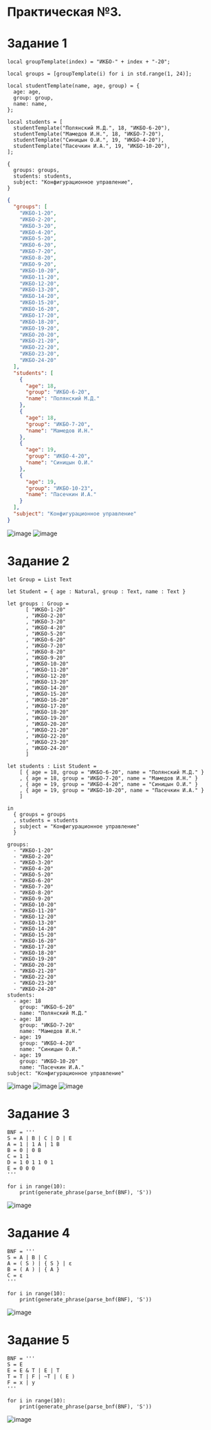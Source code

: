 # Практическая №3.

# Задание 1
``` jsonnet
local groupTemplate(index) = "ИКБО-" + index + "-20";

local groups = [groupTemplate(i) for i in std.range(1, 24)];

local studentTemplate(name, age, group) = {
  age: age,
  group: group,
  name: name,
};

local students = [
  studentTemplate("Полянский М.Д.", 18, "ИКБО-6-20"),
  studentTemplate("Мамедов И.Н.", 18, "ИКБО-7-20"),
  studentTemplate("Синицын О.И.", 19, "ИКБО-4-20"),
  studentTemplate("Пасечкин И.А.", 19, "ИКБО-10-20"),
];

{
  groups: groups,
  students: students,
  subject: "Конфигурационное управление",
}
```
``` json
{
  "groups": [
    "ИКБО-1-20",
    "ИКБО-2-20",
    "ИКБО-3-20",
    "ИКБО-4-20",
    "ИКБО-5-20",
    "ИКБО-6-20",
    "ИКБО-7-20",
    "ИКБО-8-20",
    "ИКБО-9-20",
    "ИКБО-10-20",
    "ИКБО-11-20",
    "ИКБО-12-20",
    "ИКБО-13-20",
    "ИКБО-14-20",
    "ИКБО-15-20",
    "ИКБО-16-20",
    "ИКБО-17-20",
    "ИКБО-18-20",
    "ИКБО-19-20",
    "ИКБО-20-20",
    "ИКБО-21-20",
    "ИКБО-22-20",
    "ИКБО-23-20",
    "ИКБО-24-20"
  ],
  "students": [
    {
      "age": 18,
      "group": "ИКБО-6-20",
      "name": "Полянский М.Д."
    },
    {
      "age": 18,
      "group": "ИКБО-7-20",
      "name": "Мамедов И.Н."
    },
    {
      "age": 19,
      "group": "ИКБО-4-20",
      "name": "Синицын О.И."
    },
    {
      "age": 19,
      "group": "ИКБО-10-23",
      "name": "Пасечкин И.А."
    }
  ],
  "subject": "Конфигурационное управление"
}
```
![image](https://github.com/user-attachments/assets/c6c5686c-96e9-41dc-bfc8-97f1157dacb9)
![image](https://github.com/user-attachments/assets/9db288a8-59fd-42fc-ae5f-c1c6913930fd)



# Задание 2

```
let Group = List Text

let Student = { age : Natural, group : Text, name : Text }

let groups : Group =
      [ "ИКБО-1-20"
      , "ИКБО-2-20"
      , "ИКБО-3-20"
      , "ИКБО-4-20"
      , "ИКБО-5-20"
      , "ИКБО-6-20"
      , "ИКБО-7-20"
      , "ИКБО-8-20"
      , "ИКБО-9-20"
      , "ИКБО-10-20"
      , "ИКБО-11-20"
      , "ИКБО-12-20"
      , "ИКБО-13-20"
      , "ИКБО-14-20"
      , "ИКБО-15-20"
      , "ИКБО-16-20"
      , "ИКБО-17-20"
      , "ИКБО-18-20"
      , "ИКБО-19-20"
      , "ИКБО-20-20"
      , "ИКБО-21-20"
      , "ИКБО-22-20"
      , "ИКБО-23-20"
      , "ИКБО-24-20"
      ]

let students : List Student =
    [ { age = 18, group = "ИКБО-6-20", name = "Полянский М.Д." }
    , { age = 18, group = "ИКБО-7-20", name = "Мамедов И.Н." }
    , { age = 19, group = "ИКБО-4-20", name = "Синицын О.И." }
    , { age = 19, group = "ИКБО-10-20", name = "Пасечкин И.А." }
    ]

in
  { groups = groups
  , students = students
  , subject = "Конфигурационное управление"
  }
```

```
groups:
  - "ИКБО-1-20"
  - "ИКБО-2-20"
  - "ИКБО-3-20"
  - "ИКБО-4-20"
  - "ИКБО-5-20"
  - "ИКБО-6-20"
  - "ИКБО-7-20"
  - "ИКБО-8-20"
  - "ИКБО-9-20"
  - "ИКБО-10-20"
  - "ИКБО-11-20"
  - "ИКБО-12-20"
  - "ИКБО-13-20"
  - "ИКБО-14-20"
  - "ИКБО-15-20"
  - "ИКБО-16-20"
  - "ИКБО-17-20"
  - "ИКБО-18-20"
  - "ИКБО-19-20"
  - "ИКБО-20-20"
  - "ИКБО-21-20"
  - "ИКБО-22-20"
  - "ИКБО-23-20"
  - "ИКБО-24-20"
students:
  - age: 18
    group: "ИКБО-6-20"
    name: "Полянский М.Д."
  - age: 18
    group: "ИКБО-7-20"
    name: "Мамедов И.Н."
  - age: 19
    group: "ИКБО-4-20"
    name: "Синицын О.И."
  - age: 19
    group: "ИКБО-10-20"
    name: "Пасечкин И.А."
subject: "Конфигурационное управление"
```
![image](https://github.com/user-attachments/assets/31f34ce9-8102-4ba0-8e8a-5c93dd1fa073)
![image](https://github.com/user-attachments/assets/5d85e38b-3d6a-42ee-845c-e16b72a58cf0)
![image](https://github.com/user-attachments/assets/4bb31e36-8ab9-4fe8-b679-a5845afbea0e)


# Задание 3 

```
BNF = '''
S = A | B | C | D | E
A = 1 | 1 A | 1 B
B = 0 | 0 B
C = 1 1
D = 1 0 1 1 0 1
E = 0 0 0
'''

for i in range(10):
    print(generate_phrase(parse_bnf(BNF), 'S'))
```
![image](https://github.com/user-attachments/assets/a4a3d29b-bdd4-459b-8c6f-7d50f917d9e1)


# Задание 4

```
BNF = '''
S = A | B | C
A = ( S ) | { S } | ε
B = ( A ) | { A }
C = ε
'''

for i in range(10):
    print(generate_phrase(parse_bnf(BNF), 'S'))

```
![image](https://github.com/user-attachments/assets/c652465c-404f-48c9-8fc1-07a7bf869d23)


# Задание 5

```
BNF = '''
S = E
E = E & T | E | T
T = T | F | ~T | ( E )
F = x | y
'''

for i in range(10):
    print(generate_phrase(parse_bnf(BNF), 'S'))
```
![image](https://github.com/user-attachments/assets/3dc93b61-4a32-4526-8b3e-1cc574171c6b)



